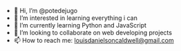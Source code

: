 - 👋 Hi, I’m @potedejugo
- 👀 I’m interested in learning everything i can
- 🌱 I’m currently learning Python and JavaScript
- 💞️ I’m looking to collaborate on web developing projects
- 📫 How to reach me: louisdanielsoncaldwell@gmail.com
